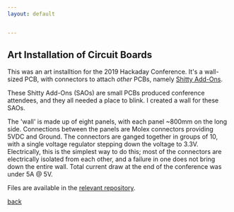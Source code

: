 ```yaml
---
layout: default


---
```


## Art Installation of Circuit Boards

This was an art installtion for the 2019 Hackaday Conference. It's a wall-sized PCB, with connectors to attach _other_ PCBs, namely <a href="https://hackaday.com/2019/03/20/introducing-the-shitty-add-on-v1-69bis-standard/">Shitty Add-Ons</a>.


These Shitty Add-Ons (SAOs) are small PCBs produced conference attendees, and they all needed a place to blink. I created a wall for these SAOs.

The 'wall' is made up of eight panels, with each panel ~800mm on the long side. Connections between the panels are Molex connectors providing 5VDC and Ground. The connectors are ganged together in groups of 10, with a single voltage regulator stepping down the voltage to 3.3V. Electrically, this is the simplest way to do this; most of the connectors are electrically isolated from each other, and a failure in one does not bring down the entire wall. Total current draw at the end of the conference was under 5A @ 5V.

Files are available in the [relevant repository](https://github.com/bbenchoff/ShittyWall).

[back](../)
